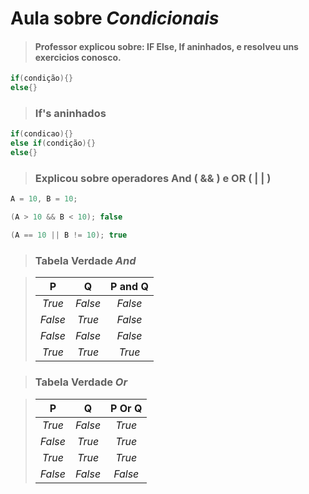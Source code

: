 # Aula sobre **_Condicionais_**

> #### Professor explicou sobre: IF Else, If aninhados, e resolveu uns exercicios conosco.

```C# 
if(condição){}
else{}
```
> ### If's aninhados

```C# 
if(condicao){}
else if(condição){}
else{}
```

> ### Explicou sobre operadores **And** ( && ) e **OR** ( | | )

```C#
A = 10, B = 10;

(A > 10 && B < 10); false

(A == 10 || B != 10); true
```
> ### Tabela Verdade **_And_**

> | **P** | **Q**| **P and Q**| 
> | :-: | :-: |  :-:  |         
> |  *True* | *False* |*False*| 
> |  *False* |*True* | *False*| 
> |  *False* |*False* |*False*| 
> |  *True*  | *True* | *True*| 

> ### Tabela Verdade **_Or_**

> | **P** | **Q**| **P Or Q**| 
> | :-: | :-: |  :-:  |         
> |  *True* | *False* |*True*| 
> |  *False* |*True* | *True*| 
> |  *True*  | *True* | *True*| 
> |  *False*  | *False* | *False*| 



